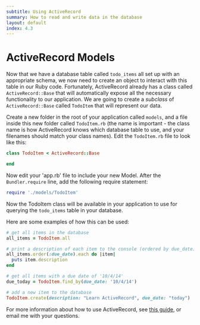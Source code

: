 ```yaml
---
subtitle: Using ActiveRecord
summary: How to read and write data in the database
layout: default
index: 4.3
---
```


# ActiveRecord Models

Now that we have a database table called `todo_items` all set up with an appropriate schema, we now need to create an object to interact with this table in our Ruby code. Fortunately, ActiveRecord already has a class called `ActiveRecord::Base` that will automatically expose all the necessary functionality to our application. We are going to create a *subclass* of `ActiveRecord::Base` called `TodoItem` that will represent our data.

Create a new folder in the root of your application called `models`, and a file inside this new folder called `TodoItem.rb` (the name is important - the class name is how ActiveRecord knows which database table to use, and your filenames should match your class names). Edit the `TodoItem.rb` file to look like this:

```ruby
class TodoItem < ActiveRecord::Base

end

```

Now edit your 'app.rb' file to include your new Model. After the `Bundler.require` line, add the following require statement:

```ruby
require './models/TodoItem'
```

Now the TodoItem class will be available in your application to use for querying the `todo_items` table in your database.

Here are some examples of how this can be used:

```ruby
# get all items in the database
all_items = TodoItem.all

# print a description of each item to the console (ordered by due_date)
all_items.order(:due_date).each do |item|
  puts item.description
end

# get all items with a due date of '10/4/14'
due_today = TodoItem.find_by(due_date: '10/4/14')

# add a new item to the database
TodoItem.create(description: "Learn ActiveRecord", due_date: "today")
```

For more information about how to use ActiveRecord, see [this guide](http://guides.rubyonrails.org/active_record_basics.html), or email me with your questions.
